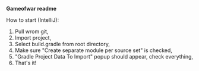 **Gameofwar readme**

How to start (IntelliJ):
1. Pull wrom git,
2. Import project,
3. Select build.gradle from root directory,
4. Make sure "Create separate module per source set" is checked,
5. "Gradle Project Data To Import" popup should appear, check everything,
6. That's it!

